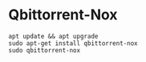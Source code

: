 # Qbittorrent-Nox
```
apt update && apt upgrade
sudo apt-get install qbittorrent-nox
sudo qbittorrent-nox
```
